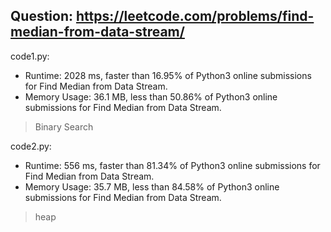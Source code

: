 ## Question: https://leetcode.com/problems/find-median-from-data-stream/

code1.py:
* Runtime: 2028 ms, faster than 16.95% of Python3 online submissions for Find Median from Data Stream.
* Memory Usage: 36.1 MB, less than 50.86% of Python3 online submissions for Find Median from Data Stream.
> Binary Search

code2.py:
* Runtime: 556 ms, faster than 81.34% of Python3 online submissions for Find Median from Data Stream.
* Memory Usage: 35.7 MB, less than 84.58% of Python3 online submissions for Find Median from Data Stream.
> heap